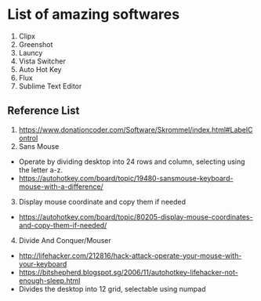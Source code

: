 # List of amazing softwares
1. Clipx
2. Greenshot
3. Launcy
4. Vista Switcher
5. Auto Hot Key
6. Flux
7. Sublime Text Editor

## Reference List
1. https://www.donationcoder.com/Software/Skrommel/index.html#LabelControl
2. Sans Mouse 
- Operate by dividing desktop into 24 rows and column, selecting using the letter a-z. 
- https://autohotkey.com/board/topic/19480-sansmouse-keyboard-mouse-with-a-difference/
3. Display mouse coordinate and copy them if needed
- https://autohotkey.com/board/topic/80205-display-mouse-coordinates-and-copy-them-if-needed/
4. Divide And Conquer/Mouser
- http://lifehacker.com/212816/hack-attack-operate-your-mouse-with-your-keyboard
- https://bitshepherd.blogspot.sg/2006/11/autohotkey-lifehacker-not-enough-sleep.html
- Divides the desktop into 12 grid, selectable using numpad 